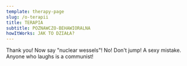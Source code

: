 ```yaml
---
template: therapy-page
slug: /o-terapii
title: TERAPIA
subtitle: POZNAWCZO-BEHAWIORALNA
howItWorks: JAK TO DZIAŁA?
---
```


Thank you! Now say "nuclear wessels"! No! Don't jump! A sexy mistake. Anyone who laughs is a communist!

